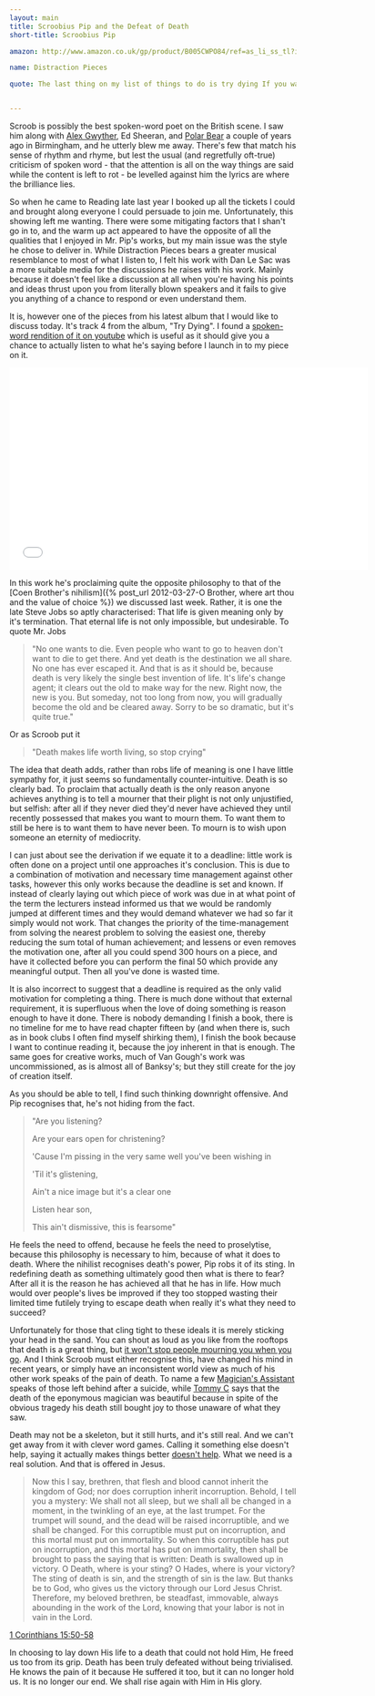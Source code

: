 ```yaml
---
layout: main
title: Scroobius Pip and the Defeat of Death
short-title: Scroobius Pip

amazon: http://www.amazon.co.uk/gp/product/B005CWPO84/ref=as_li_ss_tl?ie=UTF8&tag=theothevawil-21&linkCode=as2&camp=1634&creative=19450&creativeASIN=B005CWPO84

name: Distraction Pieces

quote: The last thing on my list of things to do is try dying If you wanna live forever then you will die trying  Inevitable like the weather, there's no use in lying Death makes life worth living, so stop crying


---
```

Scroob is possibly the best spoken-word poet on the British scene. I saw him along with [Alex Gwyther](http://www.myspace.com/thebestofthebiro), Ed Sheeran, and [Polar Bear](http://www.myspace.com/polarbearspoken) a couple of years ago in Birmingham, and he utterly blew me away. There's few that match his sense of rhythm and rhyme, but lest the usual (and regretfully oft-true) criticism of spoken word - that the attention is all on the way things are said while the content is left to rot - be levelled against him the lyrics are where the brilliance lies.

So when he came to Reading late last year I booked up all the tickets I could and brought along everyone I could persuade to join me. Unfortunately, this showing left me wanting. There were some mitigating factors that I shan't go in to, and the warm up act appeared to have the opposite of all the qualities that I enjoyed in Mr. Pip's works, but my main issue was the style he chose to deliver in. While Distraction Pieces bears a greater musical resemblance to most of what I listen to, I felt his work with Dan Le Sac was a more suitable media for the discussions he raises with his work. Mainly because it doesn't feel like a discussion at all when you're having his points and ideas thrust upon you from literally blown speakers and it fails to give you anything of a chance to respond or even understand them.

It is, however one of the pieces from his latest album that I would like to discuss today. It's track 4 from the album, "Try Dying". I found a [spoken-word rendition of it on youtube](http://www.youtube.com/watch?v=GLGq5szKzbU) which is useful as it should give you a chance to actually listen to what he's saying before I launch in to my piece on it.

<iframe width="630" height="355" src="//www.youtube.com/embed/GLGq5szKzbU?feature=player_embedded" frameborder="0" allowfullscreen="true"> </iframe>

In this work he's proclaiming quite the opposite philosophy to that of the [Coen Brother's nihilism]({% post_url 2012-03-27-O Brother, where art thou and the value of choice %}) we discussed last week. Rather, it is one the late Steve Jobs so aptly characterised: That life is given meaning only by it's termination. That eternal life is not only impossible, but undesirable. To quote Mr. Jobs

>"No one wants to die. Even people who want to go to heaven don't want to die to get there. And yet death is the destination we all share. No one has ever escaped it. And that is as it should be, because death is very likely the single best invention of life. It's life's change agent; it clears out the old to make way for the new. Right now, the new is you. But someday, not too long from now, you will gradually become the old and be cleared away. Sorry to be so dramatic, but it's quite true."

Or as Scroob put it

>"Death makes life worth living, so stop crying"

The idea that death adds, rather than robs life of meaning is one I have little sympathy for, it just seems so fundamentally counter-intuitive. Death is so clearly bad. To proclaim that actually death is the only reason anyone achieves anything is to tell a mourner that their plight is not only unjustified, but selfish: after all if they never died they'd never have achieved they until recently possessed that makes you want to mourn them. To want them to still be here is to want them to have never been. To mourn is to wish upon someone an eternity of mediocrity.

I can just about see the derivation if we equate it to a deadline: little work is often done on a project until one approaches it's conclusion. This is due to a combination of motivation and necessary time management against other tasks, however this only works because the deadline is set and known. If instead of clearly laying out which piece of work was due in at what point of the term the lecturers instead informed us that we would be randomly jumped at different times and they would demand whatever we had so far it simply would not work. That changes the priority of the time-management from solving the nearest problem to solving the easiest one, thereby reducing the sum total of human achievement; and lessens or even removes the motivation one, after all you could spend 300 hours on a piece, and have it collected before you can perform the final 50 which provide any meaningful output. Then all you've done is wasted time.

It is also incorrect to suggest that a deadline is required as the only valid motivation for completing a thing. There is much done without that external requirement, it is superfluous when the love of doing something is reason enough to have it done. There is nobody demanding I finish a book, there is no timeline for me to have read chapter fifteen by (and when there is, such as in book clubs I often find myself shirking them), I finish the book because I want to continue reading it, because the joy inherent in that is enough. The same goes for creative works, much of Van Gough's work was uncommissioned, as is almost all of Banksy's; but they still create for the joy of creation itself.

As you should be able to tell, I find such thinking downright offensive. And Pip recognises that, he's not hiding from the fact.

>"Are you listening?
>
>Are your ears open for christening?
>
>'Cause I'm pissing in the very same well you've been wishing in
>
>'Til it's glistening,
>
>Ain't a nice image but it's a clear one
>
>Listen hear son,
>
>This ain't dismissive, this is fearsome"

He feels the need to offend, because he feels the need to proselytise, because this philosophy is necessary to him, because of what it does to death. Where the nihilist recognises death's power, Pip robs it of its sting. In redefining death as something ultimately good then what is there to fear? After all it is the reason he has achieved all that he has in life. How much would over people's lives be improved if they too stopped wasting their limited time futilely trying to escape death when really it's what they need to succeed?

Unfortunately for those that cling tight to these ideals it is merely sticking your head in the sand. You can shout as loud as you like from the rooftops that death is a great thing, but [it won't stop people mourning you when you go](http://www.newyorker.com/online/blogs/newsdesk/2011/10/mourning-steve-jobs-the-purpose-of-public-grief.html). And I think Scroob must either recognise this, have changed his mind in recent years, or simply have an inconsistent world view as much of his other work speaks of the pain of death. To name a few [Magician's Assistant](http://www.youtube.com/watch?v=RqRKoq-dW8c) speaks of those left behind after a suicide, while [Tommy C](http://www.youtube.com/watch?v=r8zi7vcnjVc) says that the death of the eponymous magician was beautiful because in spite of the obvious tragedy his death still bought joy to those unaware of what they saw.

Death may not be a skeleton, but it still hurts, and it's still real. And we can't get away from it with clever word games. Calling it something else doesn't help, saying it actually makes things better [doesn't help](http://www.wolframalpha.com/input/?i=steve+jobs+%7C+date+of+death). What we need is a real solution. And that is offered in Jesus.

>Now this I say, brethren, that flesh and blood cannot inherit the kingdom of God; nor does corruption inherit incorruption. Behold, I tell you a mystery: We shall not all sleep, but we shall all be changed in a moment, in the twinkling of an eye, at the last trumpet. For the trumpet will sound, and the dead will be raised incorruptible, and we shall be changed. For this corruptible must put on incorruption, and this mortal must put on immortality. So when this corruptible has put on incorruption, and this mortal has put on immortality, then shall be brought to pass the saying that is written: Death is swallowed up in victory. O Death, where is your sting? O Hades, where is your victory? The sting of death is sin, and the strength of sin is the law. But thanks be to God, who gives us the victory through our Lord Jesus Christ. Therefore, my beloved brethren, be steadfast, immovable, always abounding in the work of the Lord, knowing that your labor is not in vain in the Lord.

[1 Corinthians 15:50-58](http://www.youversion.com/bible/1cor.15.50-58nkjv)

In choosing to lay down His life to a death that could not hold Him, He freed us too from its grip. Death has been truly defeated without being trivialised. He knows the pain of it because He suffered it too, but it can no longer hold us. It is no longer our end. We shall rise again with Him in His glory.
